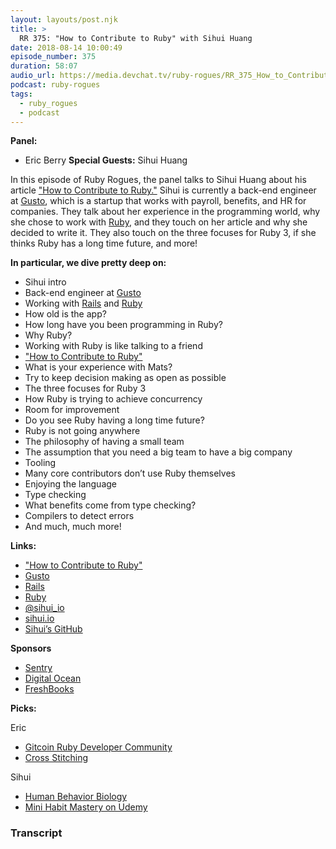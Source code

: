 ```yaml
---
layout: layouts/post.njk
title: >
  RR 375: "How to Contribute to Ruby" with Sihui Huang
date: 2018-08-14 10:00:49
episode_number: 375
duration: 58:07
audio_url: https://media.devchat.tv/ruby-rogues/RR_375_How_to_Contribute_to_Ruby_with_Sihui_Huang.mp3
podcast: ruby-rogues
tags:
  - ruby_rogues
  - podcast
---
```


**Panel:**

- Eric Berry
  **Special Guests:** Sihui Huang

In this episode of Ruby Rogues, the panel talks to Sihui Huang about his article ["How to Contribute to Ruby."](http://www.sihui.io/how-to-contribute-to-ruby/) Sihui is currently a back-end engineer at [Gusto](https://gusto.com/), which is a startup that works with payroll, benefits, and HR for companies. They talk about her experience in the programming world, why she chose to work with [Ruby](https://www.ruby-lang.org/en/), and they touch on her article and why she decided to write it. They also touch on the three focuses for Ruby 3, if she thinks Ruby has a long time future, and more!

**In particular, we dive pretty deep on:**

- Sihui intro
- Back-end engineer at [Gusto](https://gusto.com/)
- Working with [Rails](https://rubyonrails.org/) and [Ruby](https://www.ruby-lang.org/en/)
- How old is the app?
- How long have you been programming in Ruby?
- Why Ruby?
- Working with Ruby is like talking to a friend
- ["How to Contribute to Ruby"](http://www.sihui.io/how-to-contribute-to-ruby/)
- What is your experience with Mats?
- Try to keep decision making as open as possible
- The three focuses for Ruby 3
- How Ruby is trying to achieve concurrency
- Room for improvement
- Do you see Ruby having a long time future?
- Ruby is not going anywhere
- The philosophy of having a small team
- The assumption that you need a big team to have a big company
- Tooling
- Many core contributors don’t use Ruby themselves
- Enjoying the language
- Type checking
- What benefits come from type checking?
- Compilers to detect errors
- And much, much more!

**Links:**

- ["How to Contribute to Ruby"](http://www.sihui.io/how-to-contribute-to-ruby/)
- [Gusto](https://gusto.com/)
- [Rails](https://rubyonrails.org/)
- [Ruby](https://www.ruby-lang.org/en/)
- [@sihui_io](https://twitter.com/sihui_io?lang=en)
- [sihui.io](http://www.sihui.io/)
- [Sihui’s GitHub](https://github.com/Sihui)

**Sponsors**

- [Sentry](https://sentry.io/welcome/)
- [Digital Ocean](https://www.digitalocean.com/)
- [FreshBooks](https://www.freshbooks.com/invoice?ref=11731&utm_source=pbm&utm_medium=affiliate-program&utm_influencer=419364&utm_campaign=podcast-influencers)

**Picks:**

Eric

- [Gitcoin Ruby Developer Community](https://gitcoin.co/contributor/ruby)
- [Cross Stitching](https://peacockandfig.com/2017/05/cross-stitch-for-beginners/)

Sihui

- [Human Behavior Biology](https://www.robertsapolskyrocks.com/intro-to-human-behavioral-biology.html)
- [Mini Habit Mastery on Udemy](https://www.udemy.com/mini-habit-mastery/)

### Transcript
